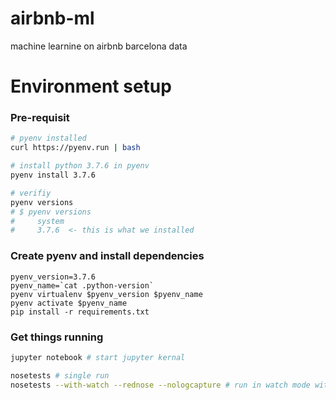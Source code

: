 # airbnb-ml

machine learnine on airbnb barcelona data

# Environment setup

### Pre-requisit

```bash
# pyenv installed
curl https://pyenv.run | bash

# install python 3.7.6 in pyenv
pyenv install 3.7.6

# verifiy
pyenv versions
# $ pyenv versions
#     system
#     3.7.6  <- this is what we installed
```

### Create pyenv and install dependencies

```
pyenv_version=3.7.6
pyenv_name=`cat .python-version`
pyenv virtualenv $pyenv_version $pyenv_name
pyenv activate $pyenv_name
pip install -r requirements.txt
```

### Get things running

```bash
jupyter notebook # start jupyter kernal

nosetests # single run
nosetests --with-watch --rednose --nologcapture # run in watch mode with color
```
